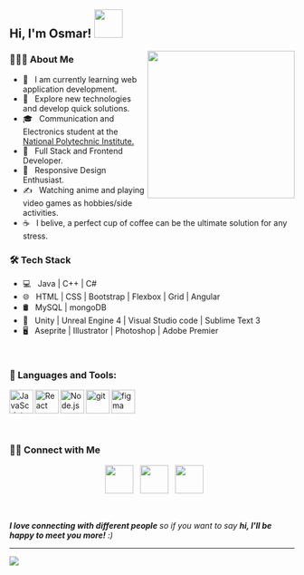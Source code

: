 <h2> Hi, I'm Osmar! <img src="https://media.giphy.com/media/mGcNjsfWAjY5AEZNw6/giphy.gif" width="50"></h2>
<img align='right' src="https://i.pinimg.com/564x/87/4b/49/874b4950fbd37540ba8e2e9ddcb2f2ee.jpg" width="260">

<h3> 👨🏻‍💻 About Me </h3>

- 🔭 &nbsp; I am currently learning web application development.
- 🤔 &nbsp; Explore new technologies and develop quick solutions.
- 🎓 &nbsp; Communication and Electronics student at the <a href="https://www.esimez.ipn.mx/"> National Polytechnic Institute. </a>
- 💼 &nbsp; Full Stack and Frontend Developer.
- 🌱 &nbsp; Responsive Design Enthusiast.
- ✍️ &nbsp; Watching anime and playing video games as hobbies/side activities.
- ☕ &nbsp; I belive, a perfect cup of coffee can be the ultimate solution for any stress. 

<h3>🛠 Tech Stack</h3>

- 💻 &nbsp; Java | C++ | C# 
- 🌐 &nbsp; HTML | CSS | Bootstrap | Flexbox | Grid | Angular  
- 🛢 &nbsp; MySQL | mongoDB 
- 🔧 &nbsp; Unity | Unreal Engine 4 | Visual Studio code | Sublime Text 3 
- 🖥 &nbsp; Aseprite | Illustrator | Photoshop | Adobe Premier

<br>

### 🔨 Languages and Tools:

<a href="https://developer.mozilla.org/en-US/docs/Web/JavaScript" target="_blank"> <img align="left" alt="JavaScript" height ="42px"  src="https://raw.githubusercontent.com/rahul-jha98/github_readme_icons/main/language_and_tools/square/javascript/javascript.svg"> </a>
<a href="https://reactjs.org/" target="_blank"> <img align="left" alt="React" height ="42px" src="https://raw.githubusercontent.com/rahul-jha98/github_readme_icons/main/language_and_tools/square/react/react.svg"></a>
<a href="https://nodejs.org" target="_blank"><img align="left" alt="Node.js" height ="42px" src="https://raw.githubusercontent.com/rahul-jha98/github_readme_icons/main/language_and_tools/square/node/node.svg"></a>
<a href="https://git-scm.com/" target="_blank"> <img src="https://raw.githubusercontent.com/rahul-jha98/github_readme_icons/main/language_and_tools/square/git-scm/git-scm.svg" align="left" alt="git" height='42px'/> </a>
<a href="https://www.figma.com/" target="_blank"> <img src="https://raw.githubusercontent.com/rahul-jha98/github_readme_icons/main/language_and_tools/square/figma/figma.svg" alt="figma" height='42px'/> </a>

<br>

<h3> 🤝🏻 Connect with Me </h3>

<p align="center"> 
&nbsp; <a href="https://www.instagram.com/dime_holas/" target="_blank" rel="noopener noreferrer"><img src="https://img.icons8.com/plasticine/100/000000/instagram-new.png" width="50" /></a>  
&nbsp; <a href="https://www.linkedin.com/in/osmardevlopez/" target="_blank" rel="noopener noreferrer"><img src="https://img.icons8.com/plasticine/100/000000/linkedin.png" width="50" /></a>
&nbsp; <a href="mailto:osmichan07@gmail.com" target="_blank" rel="noopener noreferrer"><img src="https://img.icons8.com/plasticine/100/000000/gmail.png"  width="50" /></a>
</p>

<br>

 <em><b>I love connecting with different people</b> so if you want to say <b>hi, I'll be happy to meet you more!</b> :)</em>

---

<img aling='center' src="![1](https://user-images.githubusercontent.com/99296482/154868131-60873528-00ee-415d-b173-ec9874224fa8.jpg)" >


